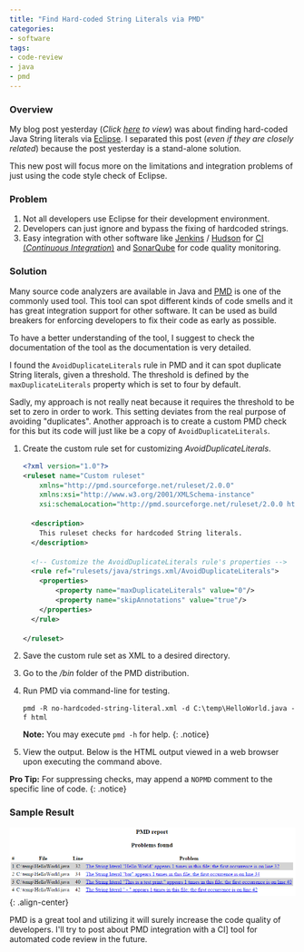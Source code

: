 ```yaml
---
title: "Find Hard-coded String Literals via PMD"
categories:
- software
tags:
- code-review
- java
- pmd
---
```


### Overview
My blog post yesterday (*Click [here][find-hardcoded-eclipse] to view*) was about finding hard-coded Java String literals via [Eclipse][eclipse]. I separated this post (*even if they are closely related*) because the post yesterday is a stand-alone solution.

This new post will focus more on the limitations and integration problems of just using the code style check of Eclipse.

### Problem
1. Not all developers use Eclipse for their development environment.
2. Developers can just ignore and bypass the fixing of hardcoded strings.
3. Easy integration with other software like [Jenkins][jenkins] / [Hudson][hudson] for [CI (*Continuous Integration*)][ci] and [SonarQube][sonarqube] for code quality monitoring.

### Solution
Many source code analyzers are available in Java and [PMD][pmd] is one of the commonly used tool. This tool can spot different kinds of code smells and it has great integration support for other software. It can be used as build breakers for enforcing developers to fix their code as early as possible.

To have a better understanding of the tool, I suggest to check the documentation of the tool as the documentation is very detailed.

I found the `AvoidDuplicateLiterals` rule in PMD and it can spot duplicate String literals, given a threshold. The threshold is defined by the `maxDuplicateLiterals` property which is set to four by default.

Sadly, my approach is not really neat because it requires the threshold to be set to zero in order to work. This setting deviates from the real purpose of avoiding "duplicates". Another approach is to create a custom PMD check for this but its code will just like be a copy of `AvoidDuplicateLiterals`.


1. Create the custom rule set for customizing *AvoidDuplicateLiterals*.

    ```xml
    <?xml version="1.0"?>
    <ruleset name="Custom ruleset"
        xmlns="http://pmd.sourceforge.net/ruleset/2.0.0"
        xmlns:xsi="http://www.w3.org/2001/XMLSchema-instance"
        xsi:schemaLocation="http://pmd.sourceforge.net/ruleset/2.0.0 http://pmd.sourceforge.net/ruleset_2_0_0.xsd">

      <description>
        This ruleset checks for hardcoded String literals.
      </description>

      <!-- Customize the AvoidDuplicateLiterals rule's properties -->
      <rule ref="rulesets/java/strings.xml/AvoidDuplicateLiterals">
        <properties>
            <property name="maxDuplicateLiterals" value="0"/>
            <property name="skipAnnotations" value="true"/>
        </properties>
      </rule>

    </ruleset>
    ```

2. Save the custom rule set as XML to a desired directory.
3. Go to the */bin* folder of the PMD distribution.
4. Run PMD via command-line for testing.

    ```
    pmd -R no-hardcoded-string-literal.xml -d C:\temp\HelloWorld.java -f html
    ```

    **Note:** You may execute `pmd -h` for help.
    {: .notice}

5. View the output. Below is the HTML output viewed in a web browser upon executing the command above.

**Pro Tip:** For suppressing checks, may append a `NOPMD` comment to the specific line of code.
{: .notice}

### Sample Result
![image-center](/assets/img/blog/find-string-literal-pmd.png "PMD HTML Output"){: .align-center}

PMD is a great tool and utilizing it will surely increase the code quality of developers. I'll try to post about PMD integration with a CI] tool for automated code review in the future.

[find-hardcoded-eclipse]: /blog/tips&tricks/java/eclipse/find-java-string-literal-eclipse/
[pmd]: http://pmd.sourceforge.net
[eclipse]: https://eclipse.org
[ide]: https://en.wikipedia.org/wiki/Integrated_development_environment
[sonarqube]: http://www.sonarqube.org
[jenkins]: https://jenkins-ci.org
[hudson]: http://hudson-ci.org
[ci]: https://en.wikipedia.org/wiki/Continuous_integration
